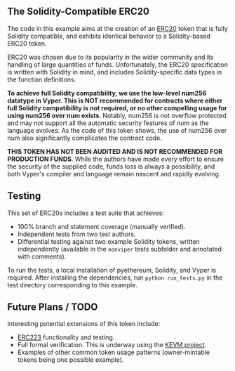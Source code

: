 The Solidity-Compatible ERC20
-----------------------------

The code in this example aims at the creation of an
[ERC20](https://github.com/ethereum/EIPs/issues/20) token that is fully Solidity
compatible, and exhibits identical behavior to a Solidity-based ERC20 token.

ERC20 was chosen due to its popularity in the wider community and its handling of
large quantities of funds. Unfortunately, the ERC20 specification is written with
Solidity in mind, and includes Solidity-specific data types in the function
definitions.

**To achieve full Solidity compatibility, we use the low-level num256 datatype in
Vyper.  This is NOT recommended for contracts where either full Solidity compatibility
is not required, or no other compelling usage for using num256 over num exists**.
Notably, num256 is not overflow protected and may not support all the automatic
security features of *num* as the language evolves.  As the code of this token shows,
the use of num256 over num also significantly complicates the contract code.

**THIS TOKEN HAS NOT BEEN AUDITED AND IS NOT RECOMMENDED FOR PRODUCTION FUNDS**.
While the authors have made every effort to ensure the security of the supplied code,
funds loss is always a possibility, and both Vyper's compiler and language remain
nascent and rapidly evolving.

Testing
-------

This set of ERC20s includes a test suite that achieves:

- 100% branch and statement coverage (manually verified).
- Independent tests from two test authors.
- Differential testing against two example Solidity tokens, written independently
    (available in the ``nonviper`` tests subfolder and annotated with comments).

To run the tests, a local installation of pyethereum, Solidity, and Vyper is required.
After installing the dependencies, run ``python run_tests.py`` in the test directory corresponding
to this example.

Future Plans / TODO
-------------------

Interesting potential extensions of this token include:

- [ERC223](https://github.com/ethereum/EIPs/issues/223) functionality and testing.
- Full formal verification.  This is underway using the [KEVM project](https://github.com/kframework/evm-semantics).
- Examples of other common token usage patterns (owner-mintable tokens being one
    possible example).
